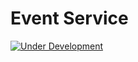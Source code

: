 # Event Service

[![Under Development](https://img.shields.io/badge/Under%20Development-blue.svg?style=for-the-badge&logo=appveyor)](https://github.com/adisakshya/event-service)
